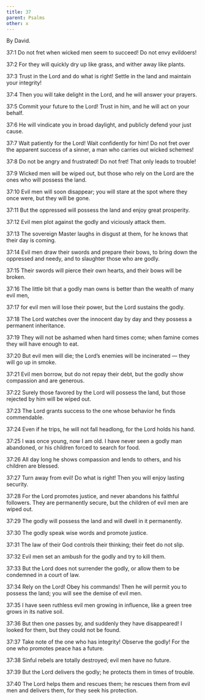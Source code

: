 ```yaml
---
title: 37
parent: Psalms
other: x
---
```



By David.

<a name="37:1">37:1</a> Do not fret when wicked men seem to succeed!
Do not envy evildoers!

<a name="37:2">37:2</a> For they will quickly dry up like grass,
and wither away like plants.

<a name="37:3">37:3</a> Trust in the Lord and do what is right!
Settle in the land and maintain your integrity!

<a name="37:4">37:4</a> Then you will take delight in the Lord,
and he will answer your prayers.

<a name="37:5">37:5</a> Commit your future to the Lord!
Trust in him, and he will act on your behalf.

<a name="37:6">37:6</a> He will vindicate you in broad daylight,
and publicly defend your just cause.

<a name="37:7">37:7</a> Wait patiently for the Lord!
Wait confidently for him!
Do not fret over the apparent success of a sinner,
a man who carries out wicked schemes!

<a name="37:8">37:8</a> Do not be angry and frustrated!
Do not fret! That only leads to trouble!

<a name="37:9">37:9</a> Wicked men will be wiped out,
but those who rely on the Lord are the ones who will possess the land.

<a name="37:10">37:10</a> Evil men will soon disappear;
you will stare at the spot where they once were, but they will be gone.

<a name="37:11">37:11</a> But the oppressed will possess the land
and enjoy great prosperity.

<a name="37:12">37:12</a> Evil men plot against the godly
and viciously attack them.

<a name="37:13">37:13</a> The sovereign Master laughs in disgust at them,
for he knows that their day is coming.

<a name="37:14">37:14</a> Evil men draw their swords
and prepare their bows,
to bring down the oppressed and needy,
and to slaughter those who are godly.

<a name="37:15">37:15</a> Their swords will pierce their own hearts,
and their bows will be broken.

<a name="37:16">37:16</a> The little bit that a godly man owns is better than
the wealth of many evil men,

<a name="37:17">37:17</a> for evil men will lose their power,
but the Lord sustains the godly.

<a name="37:18">37:18</a> The Lord watches over the innocent day by day
and they possess a permanent inheritance.

<a name="37:19">37:19</a> They will not be ashamed when hard times come;
when famine comes they will have enough to eat.

<a name="37:20">37:20</a> But evil men will die;
the Lord’s enemies will be incinerated — 
they will go up in smoke.

<a name="37:21">37:21</a> Evil men borrow, but do not repay their debt,
but the godly show compassion and are generous.

<a name="37:22">37:22</a> Surely those favored by the Lord will possess the land,
but those rejected by him will be wiped out.

<a name="37:23">37:23</a> The Lord grants success to the one
whose behavior he finds commendable.

<a name="37:24">37:24</a> Even if he trips, he will not fall headlong,
for the Lord holds his hand.

<a name="37:25">37:25</a> I was once young, now I am old.
I have never seen a godly man abandoned,
or his children forced to search for food.

<a name="37:26">37:26</a> All day long he shows compassion and lends to others,
and his children are blessed.

<a name="37:27">37:27</a> Turn away from evil! Do what is right!
Then you will enjoy lasting security.

<a name="37:28">37:28</a> For the Lord promotes justice,
and never abandons his faithful followers.
They are permanently secure,
but the children of evil men are wiped out.

<a name="37:29">37:29</a> The godly will possess the land
and will dwell in it permanently.

<a name="37:30">37:30</a> The godly speak wise words
and promote justice.

<a name="37:31">37:31</a> The law of their God controls their thinking;
their feet do not slip.

<a name="37:32">37:32</a> Evil men set an ambush for the godly
and try to kill them.

<a name="37:33">37:33</a> But the Lord does not surrender the godly,
or allow them to be condemned in a court of law.

<a name="37:34">37:34</a> Rely on the Lord! Obey his commands!
Then he will permit you to possess the land;
you will see the demise of evil men.

<a name="37:35">37:35</a> I have seen ruthless evil men
growing in influence, like a green tree grows in its native soil.

<a name="37:36">37:36</a> But then one passes by, and suddenly they have disappeared!
I looked for them, but they could not be found.

<a name="37:37">37:37</a> Take note of the one who has integrity! Observe the godly!
For the one who promotes peace has a future.

<a name="37:38">37:38</a> Sinful rebels are totally destroyed;
evil men have no future.

<a name="37:39">37:39</a> But the Lord delivers the godly;
he protects them in times of trouble.

<a name="37:40">37:40</a> The Lord helps them and rescues them;
he rescues them from evil men and delivers them,
for they seek his protection.